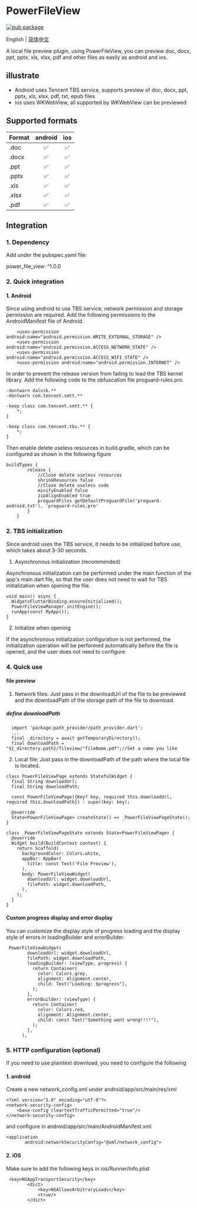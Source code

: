 # PowerFileView

[![pub package](https://img.shields.io/pub/v/power_file_view.svg)](https://pub.dartlang.org/packages/power_file_view)

English | [简体中文](./README.zh-CN.md)

A local file preview plugin, using PowerFileView, you can preview doc, docx, ppt, pptx, xls, xlsx, pdf and other files as easily as android and ios.

## illustrate
* Android uses Tencent TBS service, supports preview of doc, docx, ppt, pptx, xls, xlsx, pdf, txt, epub files
* ios uses WKWebView, all supported by WKWebView can be previewed

## Supported formats
|Format|android|ios|
|:----|:----:|:----:|
|.doc| ✅ | ✅ |
|.docx| ✅ | ✅ |
|.ppt| ✅ | ✅ |
|.pptx| ✅ | ✅ |
|.xls| ✅ | ✅ |
|.xlsx| ✅ | ✅ |
|.pdf|✅ | ✅ |

## Integration
### 1. Dependency
Add under the pubspec.yaml file:

power_file_view: ^1.0.0

### 2. Quick integration
#### 1. Android
Since using android to use TBS service, network permission and storage permission are required.
Add the following permissions to the AndroidManifest file of Android.
````
    <uses-permission android:name="android.permission.WRITE_EXTERNAL_STORAGE" />
    <uses-permission android:name="android.permission.ACCESS_NETWORK_STATE" />
    <uses-permission android:name="android.permission.ACCESS_WIFI_STATE" />
    <uses-permission android:name="android.permission.INTERNET" />
````
In order to prevent the release version from failing to load the TBS kernel library.
Add the following code to the obfuscation file proguard-rules.pro.
````
-dontwarn dalvik.**
-dontwarn com.tencent.smtt.**

-keep class com.tencent.smtt.** {
    *;
}

-keep class com.tencent.tbs.** {
    *;
}
````

Then enable delete useless resources in build.gradle, which can be configured as shown in the following figure
````
buildTypes {
        release {
            //Close delete useless resources
            shrinkResources false
            //Close delete useless code
            minifyEnabled false
            zipAlignEnabled true
            proguardFiles getDefaultProguardFile('proguard-android.txt'), 'proguard-rules.pro'
        }
    }
````

### 2. TBS initialization

Since android uses the TBS service, it needs to be initialized before use, which takes about 3-30 seconds.

1. Asynchronous initialization (recommended)

Asynchronous initialization can be performed under the main function of the app's main.dart file, so that the user does not need to wait for TBS initialization when opening the file.
````
void main() async {
  WidgetsFlutterBinding.ensureInitialized();
  PowerFileViewManager.initEngine();
  runApp(const MyApp());
}
````
2. Initialize when opening

If the asynchronous initialization configuration is not performed, the initialization operation will be performed automatically before the file is opened, and the user does not need to configure


### 4. Quick use
#### file preview
1. Network files: Just pass in the downloadUrl of the file to be previewed and the downloadPath of the storage path of the file to download.
##### define downloadPath
````
  import 'package:path_provider/path_provider.dart';
  ...
  final _directory = await getTemporaryDirectory();
  final downloadPath = "${_directory.path}/fileview/"fileName.pdf";//Set a name you like
````

2. Local file: Just pass in the downloadPath of the path where the local file is located.


````
class PowerFileViewPage extends StatefulWidget {
  final String downloadUrl;
  final String downloadPath;

  const PowerFileViewPage({Key? key, required this.downloadUrl, required this.downloadPath}) : super(key: key);

  @override
  State<PowerFileViewPage> createState() => _PowerFileViewPageState();
}

class _PowerFileViewPageState extends State<PowerFileViewPage> {
  @override
  Widget build(BuildContext context) {
    return Scaffold(
      backgroundColor: Colors.white,
      appBar: AppBar(
        title: const Text('File Preview'),
      ),
      body: PowerFileViewWidget(
        downloadUrl: widget.downloadUrl,
        filePath: widget.downloadPath,
      ),
    );
  }
}
````

#### Custom progress display and error display
You can customize the display style of progress loading and the display style of errors in loadingBuilder and errorBuilder.
````
 PowerFileViewWidget(
        downloadUrl: widget.downloadUrl,
        filePath: widget.downloadPath,
        loadingBuilder: (viewType, progress) {
          return Container(
            color: Colors.grey,
            alignment: Alignment.center,
            child: Text("Loading: $progress"),
          );
        },
        errorBuilder: (viewType) {
          return Container(
            color: Colors.red,
            alignment: Alignment.center,
            child: const Text("Something went wrong!!!!"),
          );
        },
      ),
````

### 5. HTTP configuration (optional)
If you need to use plaintext download, you need to configure the following
#### 1. android
Create a new network_config.xml under android/app/src/main/res/xml
````
<?xml version="1.0" encoding="utf-8"?>
<network-security-config>
    <base-config cleartextTrafficPermitted="true"/>
</network-security-config>
````

and configure in android/app/src/main/AndroidManifest.xml
````
<application
       android:networkSecurityConfig="@xml/network_config">
````
#### 2. iOS
Make sure to add the following keys in ios/Runner/Info.plist
````
 <key>NSAppTransportSecurity</key>
        <dict>
            <key>NSAllowsArbitraryLoads</key>
            <true/>
        </dict>
````